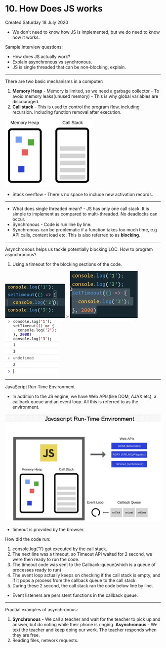 # 10. How Does JS works

Created Saturday 18 July 2020

- We don't need to know how JS is implemented, but we do need to know how it works.

Sample Interview questions:

- How does JS actually work?
- Explain asynchronous vs synchronous.
- JS is single threaded that can be non-blocking, explain.

---

There are two basic mechanisms in a computer:
1. **Memory Heap** - Memory is limited, so we need a garbage collector - To avoid memory leaks(unused memory) - This is why global variables are discouraged.
2. **Call stack** - This is used to control the program flow, including recursion. Including function removal after execution.

![](/assets/10_How_Does_JS_works-image-1.png)

- Stack overflow - There's no space to include new activation records.

---

- What does single threaded mean? - JS has only one call stack. It is simple to implement as compared to multi-threaded. No deadlocks can occur.
- Synchronous - Code is run line by line.
- Synchronous can be problematic if a function takes too much time, e.g API calls, content load etc. This is also referred to as **blocking**.

---

Asynchronous helps us tackle potentially blocking LOC.
How to program asynchronous?

1. Using a timeout for the blocking sections of the code.

![](/assets/10_How_Does_JS_works-image-2.png) > ![](/assets/10_How_Does_JS_works-image-3.png)![](/assets/10_How_Does_JS_works-image-4.png)

---

JavaScript Run-Time Environment

- In addition to the JS engine, we have Web APIs(like DOM, AJAX etc), a callback queue and an event loop. All this is referred to as the environment.

![](/assets/10_How_Does_JS_works-image-5.png)

- timeout is provided by the browser.

How did the code run:
1. console.log('1') got executed by the call stack.
2. The next line was a timeout, so Timeout API waited for 2 second, we were then ready to run the code.
3. The timeout code was sent to the Callback-queue(which is a queue of processes ready to run)
4. The event loop actually keeps on checking if the call stack is empty, and if it pops a process from the callback queue to the call stack.
5. During these 2 second, the call stack ran the code below line by line.

- Event listeners are persistent functions in the callback queue.

---

Practial examples of asynchronous:
1. **Synchronous** - We call a teacher and wait for the teacher to pick up and answer, but do noting while their phone is ringing. **Asynchronous** - We text the teacher and keep doing our work. The teacher responds when they are free.
2. Reading files, network requests.
